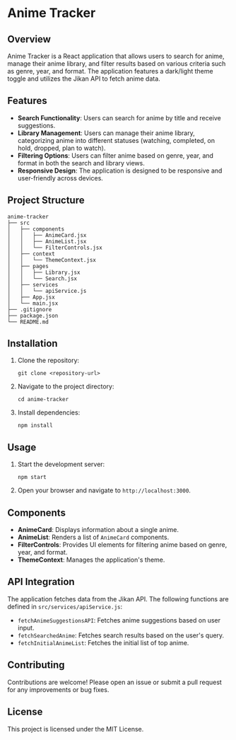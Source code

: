 # Anime Tracker

## Overview
Anime Tracker is a React application that allows users to search for anime, manage their anime library, and filter results based on various criteria such as genre, year, and format. The application features a dark/light theme toggle and utilizes the Jikan API to fetch anime data.

## Features
- **Search Functionality**: Users can search for anime by title and receive suggestions.
- **Library Management**: Users can manage their anime library, categorizing anime into different statuses (watching, completed, on hold, dropped, plan to watch).
- **Filtering Options**: Users can filter anime based on genre, year, and format in both the search and library views.
- **Responsive Design**: The application is designed to be responsive and user-friendly across devices.

## Project Structure
```
anime-tracker
├── src
│   ├── components
│   │   ├── AnimeCard.jsx
│   │   ├── AnimeList.jsx
│   │   └── FilterControls.jsx
│   ├── context
│   │   └── ThemeContext.jsx
│   ├── pages
│   │   ├── Library.jsx
│   │   └── Search.jsx
│   ├── services
│   │   └── apiService.js
│   ├── App.jsx
│   └── main.jsx
├── .gitignore
├── package.json
└── README.md
```

## Installation
1. Clone the repository:
   ```
   git clone <repository-url>
   ```
2. Navigate to the project directory:
   ```
   cd anime-tracker
   ```
3. Install dependencies:
   ```
   npm install
   ```

## Usage
1. Start the development server:
   ```
   npm start
   ```
2. Open your browser and navigate to `http://localhost:3000`.

## Components
- **AnimeCard**: Displays information about a single anime.
- **AnimeList**: Renders a list of `AnimeCard` components.
- **FilterControls**: Provides UI elements for filtering anime based on genre, year, and format.
- **ThemeContext**: Manages the application's theme.

## API Integration
The application fetches data from the Jikan API. The following functions are defined in `src/services/apiService.js`:
- `fetchAnimeSuggestionsAPI`: Fetches anime suggestions based on user input.
- `fetchSearchedAnime`: Fetches search results based on the user's query.
- `fetchInitialAnimeList`: Fetches the initial list of top anime.

## Contributing
Contributions are welcome! Please open an issue or submit a pull request for any improvements or bug fixes.

## License
This project is licensed under the MIT License.
